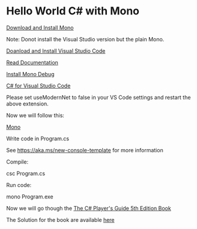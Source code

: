 # Hello World C# with Mono

[Download and Install Mono](https://www.mono-project.com/download/stable/)

Note: Donot install the  Visual Studio version but the plain Mono.

[Doanload and Install Visual Studio Code](https://code.visualstudio.com/)

[Read Documentation](https://code.visualstudio.com/docs/languages/csharp)

[Install Mono Debug](https://marketplace.visualstudio.com/items?itemName=ms-vscode.mono-debug)

[C# for Visual Studio Code](https://marketplace.visualstudio.com/items?itemName=ms-dotnettools.csharp)

Please set useModernNet to false in your VS Code settings and restart the above extension.

Now we will follow this:

[Mono](https://www.mono-project.com/docs/getting-started/mono-basics/)

Write code in Program.cs

See https://aka.ms/new-console-template for more information

Compile:

csc Program.cs

Run code:

mono Program.exe


Now we will go though the [The C# Player's Guide 5th Edition Book](https://www.amazon.com/C-Players-Guide-5th-ebook/dp/B0B5CNVMDY/ref=sr_1_1)

The Solution for the book are available [here](https://csharpplayersguide.com/solutions/5th-edition/)